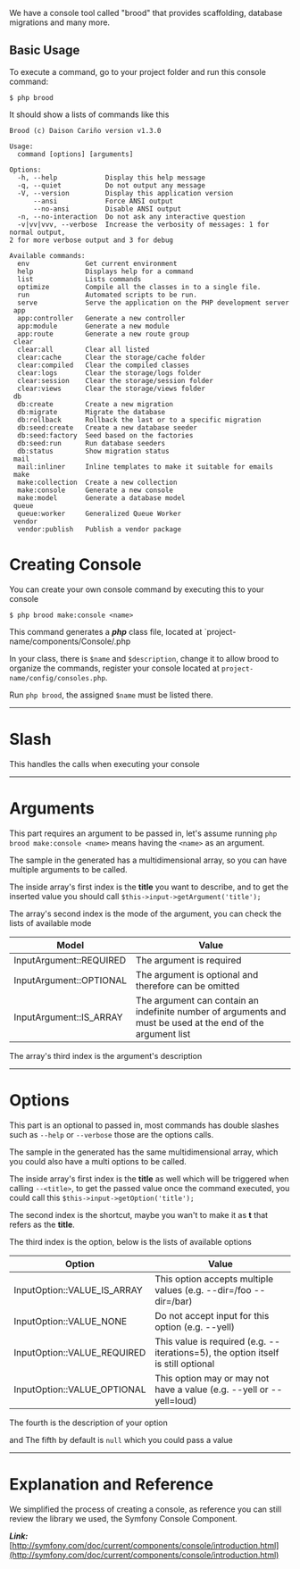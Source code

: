 We have a console tool called "brood" that provides scaffolding, database migrations and many more.


## Basic Usage

To execute a command, go to your project folder and run this console command:

```shell
$ php brood
```

It should show a lists of commands like this

```shell
Brood (c) Daison Cariño version v1.3.0

Usage:
  command [options] [arguments]

Options:
  -h, --help            Display this help message
  -q, --quiet           Do not output any message
  -V, --version         Display this application version
      --ansi            Force ANSI output
      --no-ansi         Disable ANSI output
  -n, --no-interaction  Do not ask any interactive question
  -v|vv|vvv, --verbose  Increase the verbosity of messages: 1 for normal output,                                                                                                                                                  2 for more verbose output and 3 for debug

Available commands:
  env              Get current environment
  help             Displays help for a command
  list             Lists commands
  optimize         Compile all the classes in to a single file.
  run              Automated scripts to be run.
  serve            Serve the application on the PHP development server
 app
  app:controller   Generate a new controller
  app:module       Generate a new module
  app:route        Generate a new route group
 clear
  clear:all        Clear all listed
  clear:cache      Clear the storage/cache folder
  clear:compiled   Clear the compiled classes
  clear:logs       Clear the storage/logs folder
  clear:session    Clear the storage/session folder
  clear:views      Clear the storage/views folder
 db
  db:create        Create a new migration
  db:migrate       Migrate the database
  db:rollback      Rollback the last or to a specific migration
  db:seed:create   Create a new database seeder
  db:seed:factory  Seed based on the factories
  db:seed:run      Run database seeders
  db:status        Show migration status
 mail
  mail:inliner     Inline templates to make it suitable for emails
 make
  make:collection  Create a new collection
  make:console     Generate a new console
  make:model       Generate a database model
 queue
  queue:worker     Generalized Queue Worker
 vendor
  vendor:publish   Publish a vendor package
```

# Creating Console

You can create your own console command by executing this to your console

```shell
$ php brood make:console <name>
```

This command generates a ***php*** class file, located at `project-name/components/Console/<name>.php

In your class, there is `$name` and `$description`, change it to allow brood to organize the commands, register your console located at `project-name/config/consoles.php`.

Run `php brood`, the assigned `$name` must be listed there.


---


# Slash

This handles the calls when executing your console


---


# Arguments

This part requires an argument to be passed in, let's assume running `php brood make:console <name>` means having the `<name>` as an argument.

The sample in the generated has a multidimensional array, so you can have multiple arguments to be called.

The inside array's first index is the **title** you want to describe, and to get the inserted value you should call `$this->input->getArgument('title');`

The array's second index is the mode of the argument, you can check the lists of available mode

| Model                    | Value                                                                                                              |
|--------------------------|--------------------------------------------------------------------------------------------------------------------|   
| InputArgument::REQUIRED  | The argument is required                                                                                           |
| InputArgument::OPTIONAL  | The argument is optional and therefore can be omitted                                                              |
| InputArgument::IS_ARRAY  | The argument can contain an indefinite number of arguments and must be used at the end of the argument list        |

The array's third index is the argument's description


---


# Options

This part is an optional to passed in, most commands has double slashes such as `--help` or `--verbose` those are the options calls.

The sample in the generated has the same multidimensional array, which you could also have a multi options to be called.

The inside array's first index is the **title** as well which will be triggered when calling `--<title>`, to get the passed value once the command executed, you could call this `$this->input->getOption('title');`

The second index is the shortcut, maybe you wan't to make it as **t** that refers as the **title**.

The third index is the option, below is the lists of available options

| Option                          |   Value                                                                             |
|---------------------------------|-------------------------------------------------------------------------------------|
| InputOption::VALUE_IS_ARRAY     |   This option accepts multiple values (e.g. --dir=/foo --dir=/bar)                  |
| InputOption::VALUE_NONE         |   Do not accept input for this option (e.g. --yell)                                 |
| InputOption::VALUE_REQUIRED     |   This value is required (e.g. --iterations=5), the option itself is still optional |
| InputOption::VALUE_OPTIONAL     |   This option may or may not have a value (e.g. --yell or --yell=loud)              |

The fourth is the description of your option

and The fifth by default is `null` which you could pass a value


---


# Explanation and Reference

We simplified the process of creating a console, as reference you can still review the library we used, the Symfony Console Component.

***Link:*** [http://symfony.com/doc/current/components/console/introduction.html](http://symfony.com/doc/current/components/console/introduction.html)
